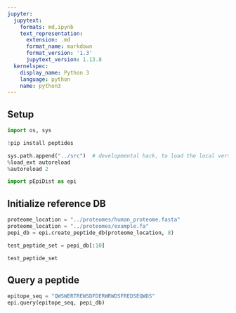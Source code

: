 ```yaml
---
jupyter:
  jupytext:
    formats: md,ipynb
    text_representation:
      extension: .md
      format_name: markdown
      format_version: '1.3'
      jupytext_version: 1.13.8
  kernelspec:
    display_name: Python 3
    language: python
    name: python3
---
```


## Setup

```python
import os, sys
```

```python
!pip install peptides
```

```python
sys.path.append("../src")  # developmental hack, to load the local version of the module
%load_ext autoreload
%autoreload 2

import pEpiDist as epi
```

## Initialize reference DB

```python
proteome_location = "../proteomes/human_proteome.fasta"
proteome_location = "../proteomes/example.fa"
pepi_db = epi.create_peptide_db(proteome_location, 8)
```

```python
test_peptide_set = pepi_db[:10]

test_peptide_set
```

## Query a peptide

```python
epitope_seq = "QWSWERTREWSDFDERWRWDSFREDSEQWDS"
epi.query(epitope_seq, pepi_db)
```
